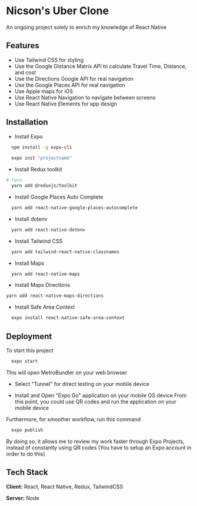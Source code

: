 

# Nicson's Uber Clone
An ongoing project solely to enrich my knowledge of React Native


## Features

- Use Tailwind CSS for styling
- Use the Google Distance Matrix API to calculate Travel Time, Distance, and cost
- Use the Directions Google API for real navigation
- Use the Google Places API for real navigation
- Use Apple maps for iOS 
- Use React Native Navigation to navigate between screens
- Use React Native Elements for app design


## Installation

- Install Expo

```bash
  npm install -g expo-cli
  
  expo init "projectname"
```

- Install Redux toolkit
```bash
# Yarn
  yarn add @reduxjs/toolkit
```
- Install Google Places Auto Complete
```bash
  yarn add react-native-google-places-autocomplete
```
- Install dotenv
```bash
  yarn add react-native-dotenv
```
- Install Tailwind CSS
```bash
  yarn add tailwind-react-native-classnames
```
- Install Maps
```bash
  yarn add react-native-maps
```
- Install Maps Directions
```bash
yarn add react-native-maps-directions
```
- Install Safe Area Context 
```bash
  expo install react-native-safe-area-context
```

## Deployment

To start this project
```bash
  expo start
```

This  will open MetroBundler on your web browser

- Select "Tunnel" for direct testing on your mobile device

- Install and Open "Expo Go" application on your mobile OS device
From this point, you could use QR codes and run the application on your mobile device

Furthermore, for smoother workflow, run this command
```bash
  expo publish
```
By doing so, it allows me to review my work faster through Expo Projects, instead of constantly using QR codes
(You have to setup an Expo account in order to do this)

## Tech Stack

**Client:** React, React Native, Redux, TailwindCSS

**Server:** Node

